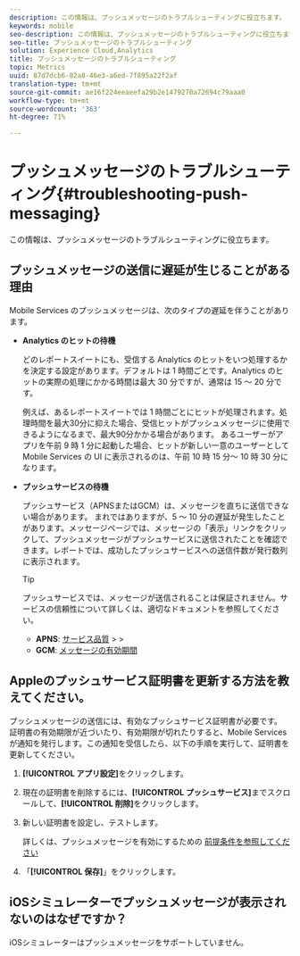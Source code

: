 ```yaml
---
description: この情報は、プッシュメッセージのトラブルシューティングに役立ちます。
keywords: mobile
seo-description: この情報は、プッシュメッセージのトラブルシューティングに役立ちます。
seo-title: プッシュメッセージのトラブルシューティング
solution: Experience Cloud,Analytics
title: プッシュメッセージのトラブルシューティング
topic: Metrics
uuid: 87d7dcb6-82a8-46e3-a6ed-7f895a22f2af
translation-type: tm+mt
source-git-commit: ae16f224eeaeefa29b2e1479270a72694c79aaa0
workflow-type: tm+mt
source-wordcount: '363'
ht-degree: 71%

---
```



# プッシュメッセージのトラブルシューティング{#troubleshooting-push-messaging}

この情報は、プッシュメッセージのトラブルシューティングに役立ちます。

## プッシュメッセージの送信に遅延が生じることがある理由

Mobile Services のプッシュメッセージは、次のタイプの遅延を伴うことがあります。

* **Analytics のヒットの待機**

   どのレポートスイートにも、受信する Analytics のヒットをいつ処理するかを決定する設定があります。デフォルトは 1 時間ごとです。Analytics のヒットの実際の処理にかかる時間は最大 30 分ですが、通常は 15 ～ 20 分です。

   例えば、あるレポートスイートでは 1 時間ごとにヒットが処理されます。処理時間を最大30分に抑えた場合、受信ヒットがプッシュメッセージに使用できるようになるまで、最大90分かかる場合があります。 あるユーザーがアプリを午前 9 時 1 分に起動した場合、ヒットが新しい一意のユーザーとして Mobile Services の UI に表示されるのは、午前 10 時 15 分～ 10 時 30 分になります。

* **プッシュサービスの待機**

   プッシュサービス（APNSまたはGCM）は、メッセージを直ちに送信できない場合があります。 まれではありますが、5 ～ 10 分の遅延が発生したことがあります。メッセージページでは、メッセージの「表示」リンクをクリックして、プッシュメッセージがプッシュサービスに送信されたことを確認できます。レポートでは、成功したプッシュサービスへの送信件数が発行数列に表示されます。

   >[!TIP]
   >
   >プッシュサービスでは、メッセージが送信されることは保証されません。サービスの信頼性について詳しくは、適切なドキュメントを参照してください。
   >
   >* **APNS**: [サービス品質](https://developer.apple.com/documentation/usernotifications)
      >
      >
   * **GCM**: [メッセージの有効期間](https://developers.google.com/cloud-messaging/concept-options)


## Appleのプッシュサービス証明書を更新する方法を教えてください。

プッシュメッセージの送信には、有効なプッシュサービス証明書が必要です。 証明書の有効期限が近づいたり、有効期限が切れたりすると、Mobile Services が通知を発行します。この通知を受信したら、以下の手順を実行して、証明書を更新してください。

1. **[!UICONTROL アプリ設定]**&#x200B;をクリックします。
2. 現在の証明書を削除するには、**[!UICONTROL プッシュサービス]**&#x200B;までスクロールして、**[!UICONTROL 削除]**&#x200B;をクリックします。
3. 新しい証明書を設定し、テストします。

   詳しくは、プッシュメッセージを有効にするための [前提条件を参照してください](/help/using/c-manage-app-settings/c-mob-confg-app/configure-push-messaging/prerequisites-push-messaging.md)

4. 「**[!UICONTROL 保存]**」をクリックします。

## iOSシミュレーターでプッシュメッセージが表示されないのはなぜですか？

iOSシミュレーターはプッシュメッセージをサポートしていません。
